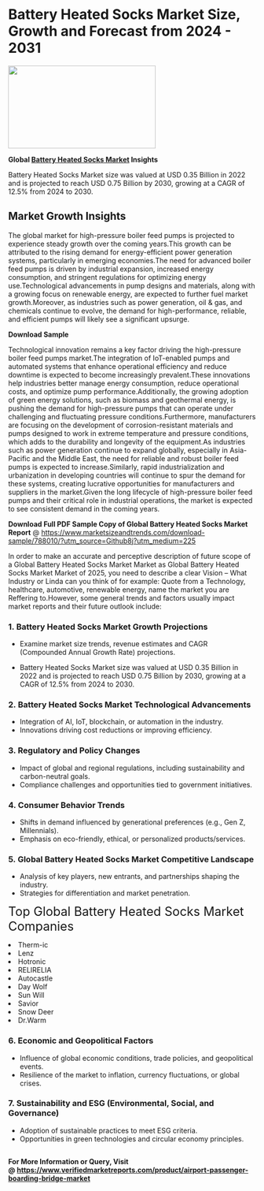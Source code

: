 <H1>Battery Heated Socks Market Size, Growth and Forecast from 2024 - 2031</H1><img class="aligncenter size-medium wp-image-584254" src="https://thirdeyenews.in/wp-content/uploads/2024/09/Global-Market-Research-300x168.jpeg" alt="" width="300" height="168" /><p><strong>Global&nbsp;<a href="https://www.marketsizeandtrends.com/download-sample/788010/?utm_source=Github8j?utm_medium=225">Battery Heated Socks Market</a> Insights</strong></p><p>Battery Heated Socks Market size was valued at USD 0.35 Billion in 2022 and is projected to reach USD 0.75 Billion by 2030, growing at a CAGR of 12.5% from 2024 to 2030.</p><p><h2>Market Growth Insights</h2> <p>The global market for high-pressure boiler feed pumps is projected to experience steady growth over the coming years.This growth can be attributed to the rising demand for energy-efficient power generation systems, particularly in emerging economies.The need for advanced boiler feed pumps is driven by industrial expansion, increased energy consumption, and stringent regulations for optimizing energy use.Technological advancements in pump designs and materials, along with a growing focus on renewable energy, are expected to further fuel market growth.Moreover, as industries such as power generation, oil & gas, and chemicals continue to evolve, the demand for high-performance, reliable, and efficient pumps will likely see a significant upsurge.</p> <p><strong>Download Sample</strong></p> <p>Technological innovation remains a key factor driving the high-pressure boiler feed pumps market.The integration of IoT-enabled pumps and automated systems that enhance operational efficiency and reduce downtime is expected to become increasingly prevalent.These innovations help industries better manage energy consumption, reduce operational costs, and optimize pump performance.Additionally, the growing adoption of green energy solutions, such as biomass and geothermal energy, is pushing the demand for high-pressure pumps that can operate under challenging and fluctuating pressure conditions.Furthermore, manufacturers are focusing on the development of corrosion-resistant materials and pumps designed to work in extreme temperature and pressure conditions, which adds to the durability and longevity of the equipment.As industries such as power generation continue to expand globally, especially in Asia-Pacific and the Middle East, the need for reliable and robust boiler feed pumps is expected to increase.Similarly, rapid industrialization and urbanization in developing countries will continue to spur the demand for these systems, creating lucrative opportunities for manufacturers and suppliers in the market.Given the long lifecycle of high-pressure boiler feed pumps and their critical role in industrial operations, the market is expected to see consistent demand in the coming years.<p><span class=""><strong>Download Full PDF Sample Copy of Global Battery Heated Socks Market Report</strong> @ <a href="https://www.marketsizeandtrends.com/download-sample/788010/?utm_source=Github8j?utm_medium=225" target="_blank">https://www.marketsizeandtrends.com/download-sample/788010/?utm_source=Github8j?utm_medium=225</a></span></p><p>In order to make an accurate and perceptive description of future scope of a Global&nbsp;Battery Heated Socks Market Market as Global&nbsp;Battery Heated Socks Market Market of 2025, you need to describe a clear Vision &ndash; What Industry or Linda can you think of for example: Quote from a Technology, healthcare, automotive, renewable energy, name the market you are Reffering to.However, some general trends and factors usually impact market reports and their future outlook include:</p><h3>1.&nbsp;<strong>Battery Heated Socks Market Growth Projections</strong></h3><ul><li>Examine market size trends, revenue estimates and CAGR (Compounded Annual Growth Rate) projections.</li><li><p>Battery Heated Socks Market size was valued at USD 0.35 Billion in 2022 and is projected to reach USD 0.75 Billion by 2030, growing at a CAGR of 12.5% from 2024 to 2030.</p></li></ul><h3>2.&nbsp;<strong>Battery Heated Socks Market Technological Advancements</strong></h3><ul><li>Integration of AI, IoT, blockchain, or automation in the industry.</li><li>Innovations driving cost reductions or improving efficiency.</li></ul><h3>3.&nbsp;<strong>Regulatory and Policy Changes</strong></h3><ul><li>Impact of global and regional regulations, including sustainability and carbon-neutral goals.</li><li>Compliance challenges and opportunities tied to government initiatives.</li></ul><h3>4.&nbsp;<strong>Consumer Behavior Trends</strong></h3><ul><li>Shifts in demand influenced by generational preferences (e.g., Gen Z, Millennials).</li><li>Emphasis on eco-friendly, ethical, or personalized products/services.</li></ul><h3>5.&nbsp;<strong>Global Battery Heated Socks Market Competitive Landscape</strong></h3><ul><li>Analysis of key players, new entrants, and partnerships shaping the industry.</li><li>Strategies for differentiation and market penetration.</li></ul><p data-pm-slice="1 1 []"><span style="color: inherit; font-family: inherit; font-size: 25px;">Top Global Battery Heated Socks Market Companies</span></p><div class="" data-test-id=""><p><li>Therm-ic</li><li> Lenz</li><li> Hotronic</li><li> RELIRELIA</li><li> Autocastle</li><li> Day Wolf</li><li> Sun Will</li><li> Savior</li><li> Snow Deer</li><li> Dr.Warm</li></p></div><h3>6.&nbsp;<strong>Economic and Geopolitical Factors</strong></h3><ul><li>Influence of global economic conditions, trade policies, and geopolitical events.</li><li>Resilience of the market to inflation, currency fluctuations, or global crises.</li></ul><h3>7.&nbsp;<strong>Sustainability and ESG (Environmental, Social, and Governance)</strong></h3><ul><li>Adoption of sustainable practices to meet ESG criteria.</li><li>Opportunities in green technologies and circular economy principles.</li></ul><h2><strong style="font-size: 14px;">For More Information or Query, Visit @&nbsp;</strong><a style="background-color: #ffffff; font-size: 14px;" href="https://www.marketsizeandtrends.com/report/battery-heated-socks-market/" target="_blank">https://www.verifiedmarketreports.com/product/airport-passenger-boarding-bridge-market</a></h2>